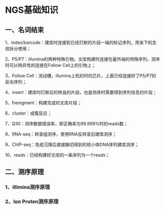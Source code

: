 # NGS基础知识

## 一、名词结束

1、index/barcode：建库时连接到已经打断的片段一端的标记序列，用来下机生信拆分使用；

2、P5/P7：illumina的两种特殊引物，文库构建时连接在最外端的特殊序列，测序时可以特异性的连接在Follow Cell上的引物上；

3、Follow Cell：流动槽，illumina上机的时的芯片，上面已经连接好了P5/P7的反向序列；

4、insert：建库时打断后的样品的片段，也是测序时需要得到序列信息的片段；

5、fremgment：构建完成的文库片段；

6、cluster：成簇反应；

7、Q30：测序数据错误率，即正确率为99.999%时的reads数；

9、RNA-seq：转录组测序，使用RNA反转录后建库测序；

9、ChIP-seq：免疫沉降后直接酶切得到的核小体DNA序列建库测序；

10、reads：已经构建好文库的一条序列为一个reads；

## 二、测序原理

### 1、illimina测序原理



### 2、Ion Proten测序原理

